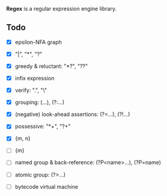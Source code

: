 **Regex** is a regular expression engine library.

## Todo

- [x] epsilon-NFA graph
- [x] "|", "\*", "?"
- [x] greedy & reluctant: "\*?", "??"
- [x] infix expression
- [x] verify: ".", "\\"
- [x] grouping: (...), (?:...)
- [x] (negative) look-ahead assertions: (?=...), (?!...)
- [x] possessive: "\*+", "?+"
- [x] {m, n}
- [ ] {m}
- [ ] named group & back-reference: (?P\<name\>...), (?P=name) 
- [ ] atomic group: (?>...)
- [ ] bytecode virtual machine

